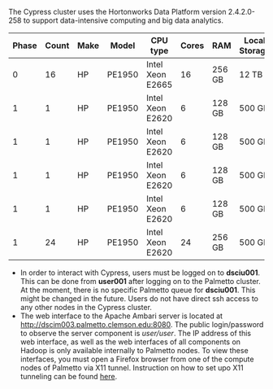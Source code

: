 The Cypress cluster uses the Hortonworks Data Platform version 2.4.2.0-258 to support data-intensive computing and big data analytics.

Phase	| Count | Make | Model | CPU type | Cores | RAM | Local Storage | Host Names
--------|-------|------|-------|----------|-------|-----|----------------|--------------
0 | 16 | HP | PE1950 | Intel Xeon E2665 | 16 | 256 GB | 12 TB | dsci00[1-16].palmetto.clemson.edu
1 | 1 | HP | PE1950 | Intel Xeon E2620 | 6 | 128 GB | 500 GB | dsciu001.palmetto.clemson.edu
1 | 1 | HP | PE1950 | Intel Xeon E2620 | 6 | 128 GB | 500 GB | dscim001.palmetto.clemson.edu
1 | 1 | HP | PE1950 | Intel Xeon E2620 | 6 | 128 GB | 500 GB | dscim002.palmetto.clemson.edu
1 | 1 | HP | PE1950 | Intel Xeon E2620 | 6 | 128 GB | 500 GB | dscim003.palmetto.clemson.edu
1 | 24 | HP | PE1950 | Intel Xeon E2620 | 24 | 256 GB | 500 GB | dsci[17-40].palmetto.clemson.edu


- In order to interact with Cypress, users must be logged on to **dsciu001**. This can be done from **user001** after logging on to the Palmetto cluster. At the moment, there is no specific Palmetto queue for **dsciu001**. This might be changed in the future. Users do not have direct ssh access to any other nodes in the Cypress cluster.  
- The web interface to the Apache Ambari server is located at http://dscim003.palmetto.clemson.edu:8080. The public login/password to observe the server component is *user/user*. The IP address of this web interface, as well as the web interfaces of all components on Hadoop is only available internally to Palmetto nodes. To view these interfaces, you must open a Firefox browser from one of the compute nodes of Palmetto via X11 tunnel. Instruction on how to set upo X11 tunneling can be found [here](http://www.palmetto.clemson.edu/pages/userguide.html#graphical).
